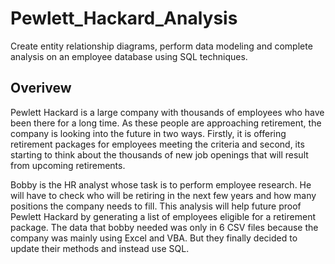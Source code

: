 # Pewlett_Hackard_Analysis
Create entity relationship diagrams, perform data modeling and complete analysis on an employee database using SQL techniques.

## Overivew
Pewlett Hackard is a large company with thousands of employees who have been there for a long time. As these people are approaching retirement, the company is looking into the future in two ways. Firstly, it is offering retirement packages for employees meeting the criteria and second, its starting to think about the thousands of new job openings that will result from upcoming retirements.

Bobby is the HR analyst whose task is to perform employee research. He will have to check who will be retiring in the next few years and how many positions the company needs to fill. This analysis will help future proof Pewlett Hackard by generating a list of employees eligible for a retirement package.
The data that bobby needed was only in 6 CSV files because the company was mainly using Excel and VBA. But they finally decided to update their methods and instead use SQL.
